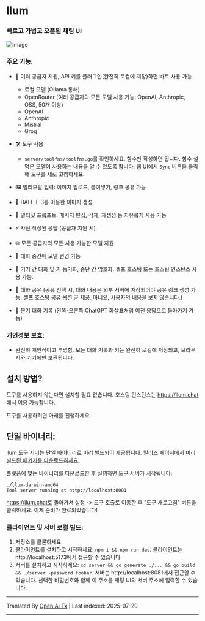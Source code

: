 # llum

### 빠르고 가볍고 오픈된 채팅 UI

![image](https://github.com/user-attachments/assets/38cc47cf-06a3-4dca-8ee5-d9c9edf57903)

### 주요 기능:

- 🔌 여러 공급자 지원, API 키를 플러그인(완전히 로컬에 저장)하면 바로 사용 가능

  - 로컬 모델 (Ollama 통해)
  - OpenRouter (여러 공급자의 모든 모델 사용 가능: OpenAI, Anthropic, OSS, 50개 이상)
  - OpenAI
  - Anthropic
  - Mistral
  - Groq

- 🛠️ 도구 사용
  - `server/toolfns/toolfns.go`를 확인하세요. 함수만 작성하면 됩니다. 함수 설명은 모델이 사용하는 내용을 알 수 있도록 합니다. 웹 UI에서 `Sync` 버튼을 클릭해 도구를 새로 고침하세요.
- 🖼️ 멀티모달 입력: 이미지 업로드, 붙여넣기, 링크 공유 가능
- 🎨 DALL-E 3를 이용한 이미지 생성
- 📝 멀티샷 프롬프트. 메시지 편집, 삭제, 재생성 등 자유롭게 사용 가능
- ⚡ 사전 작성된 응답 (공급자 지원 시)
- 🌐 모든 공급자의 모든 사용 가능한 모델 지원
- 🔄 대화 중간에 모델 변경 가능
- 🔐 기기 간 대화 및 키 동기화, 종단 간 암호화. 셀프 호스팅 또는 호스팅 인스턴스 사용 가능.
- 🔗 대화 공유 (공유 선택 시, 대화 내용은 외부 서버에 저장되어야 공유 링크 생성 가능. 셀프 호스팅 공유 옵션 곧 제공. 아니요, 사용자의 내용을 보지 않습니다.)
- 🌿 분기 대화 기록 (왼쪽-오른쪽 ChatGPT 화살표처럼 이전 응답으로 돌아가기 가능)

### 개인정보 보호:

- 완전히 개인적이고 투명함. 모든 대화 기록과 키는 완전히 로컬에 저장되고, 브라우저와 기기에만 보관됩니다.

## 설치 방법?

도구를 사용하지 않는다면 설치할 필요 없습니다. 호스팅 인스턴스는 https://llum.chat 에서 이용 가능합니다.

도구를 사용하려면 아래를 진행하세요.

## 단일 바이너리:

llum 도구 서버는 단일 바이너리로 미리 빌드되어 제공됩니다. [릴리즈 페이지에서 미리 빌드된 패키지를 다운로드하세요.](https://github.com/zakkor/llum/releases)

플랫폼에 맞는 바이너리를 다운로드한 후 실행하면 도구 서버가 시작됩니다:

```
./llum-darwin-amd64
Tool server running at http://localhost:8081
```
https://llum.chat로 돌아가서 설정 -> 도구 호출로 이동한 후 "도구 새로고침" 버튼을 클릭하세요. 이제 준비가 완료되었습니다!

### 클라이언트 및 서버 로컬 빌드:

1. 저장소를 클론하세요
2. 클라이언트를 설치하고 시작하세요: `npm i && npm run dev`. 클라이언트는 http://localhost:5173에서 접근할 수 있습니다
3. 서버를 설치하고 시작하세요: `cd server && go generate ./... && go build && ./server -password foobar`. 서버는 http://localhost:8081에서 접근할 수 있습니다. 선택한 비밀번호와 함께 이 주소를 채팅 UI의 서버 주소에 입력할 수 있습니다.



---

Tranlated By [Open Ai Tx](https://github.com/OpenAiTx/OpenAiTx) | Last indexed: 2025-07-29

---